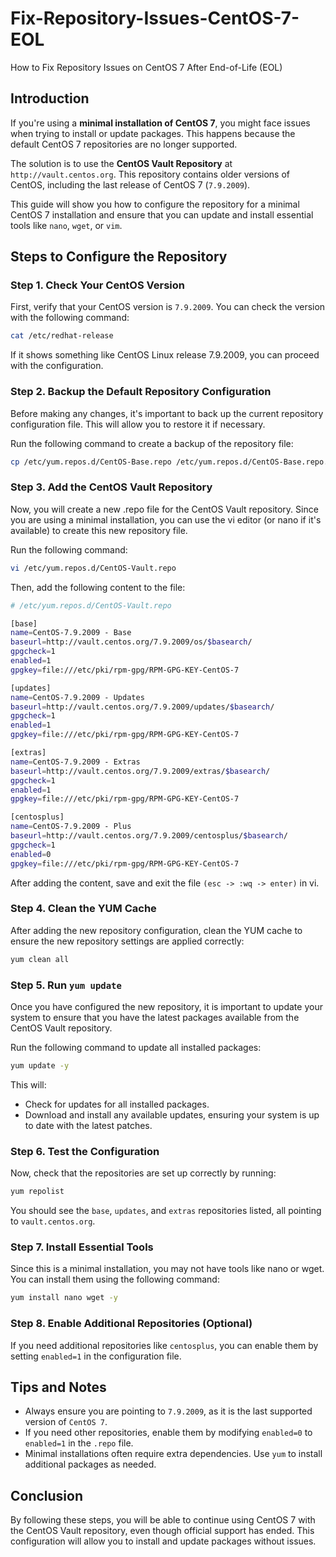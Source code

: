 # Fix-Repository-Issues-CentOS-7-EOL

How to Fix Repository Issues on CentOS 7 After End-of-Life (EOL)

## Introduction

If you're using a **minimal installation of CentOS 7**, you might face issues when trying to install or update packages. This happens because the default CentOS 7 repositories are no longer supported.

The solution is to use the **CentOS Vault Repository** at `http://vault.centos.org`. This repository contains older versions of CentOS, including the last release of CentOS 7 (`7.9.2009`).

This guide will show you how to configure the repository for a minimal CentOS 7 installation and ensure that you can update and install essential tools like `nano`, `wget`, or `vim`.

## Steps to Configure the Repository

### Step 1. Check Your CentOS Version

First, verify that your CentOS version is `7.9.2009`. You can check the version with the following command:

```bash
cat /etc/redhat-release
```

If it shows something like CentOS Linux release 7.9.2009, you can proceed with the configuration.

### Step 2. Backup the Default Repository Configuration

Before making any changes, it's important to back up the current repository configuration file. This will allow you to restore it if necessary.

Run the following command to create a backup of the repository file:

```bash
cp /etc/yum.repos.d/CentOS-Base.repo /etc/yum.repos.d/CentOS-Base.repo.backup
```

### Step 3. Add the CentOS Vault Repository

Now, you will create a new .repo file for the CentOS Vault repository. Since you are using a minimal installation, you can use the vi editor (or nano if it's available) to create this new repository file.

Run the following command:

```bash
vi /etc/yum.repos.d/CentOS-Vault.repo
```

Then, add the following content to the file:

```bash
# /etc/yum.repos.d/CentOS-Vault.repo

[base]
name=CentOS-7.9.2009 - Base
baseurl=http://vault.centos.org/7.9.2009/os/$basearch/
gpgcheck=1
enabled=1
gpgkey=file:///etc/pki/rpm-gpg/RPM-GPG-KEY-CentOS-7

[updates]
name=CentOS-7.9.2009 - Updates
baseurl=http://vault.centos.org/7.9.2009/updates/$basearch/
gpgcheck=1
enabled=1
gpgkey=file:///etc/pki/rpm-gpg/RPM-GPG-KEY-CentOS-7

[extras]
name=CentOS-7.9.2009 - Extras
baseurl=http://vault.centos.org/7.9.2009/extras/$basearch/
gpgcheck=1
enabled=1
gpgkey=file:///etc/pki/rpm-gpg/RPM-GPG-KEY-CentOS-7

[centosplus]
name=CentOS-7.9.2009 - Plus
baseurl=http://vault.centos.org/7.9.2009/centosplus/$basearch/
gpgcheck=1
enabled=0
gpgkey=file:///etc/pki/rpm-gpg/RPM-GPG-KEY-CentOS-7
```

After adding the content, save and exit the file `(esc -> :wq -> enter)` in vi.

### Step 4. Clean the YUM Cache

After adding the new repository configuration, clean the YUM cache to ensure the new repository settings are applied correctly:

```bash
yum clean all
```

### Step 5. Run `yum update`

Once you have configured the new repository, it is important to update your system to ensure that you have the latest packages available from the CentOS Vault repository.

Run the following command to update all installed packages:

```bash
yum update -y
```

This will:

- Check for updates for all installed packages.
- Download and install any available updates, ensuring your system is up to date with the latest patches.

### Step 6. Test the Configuration

Now, check that the repositories are set up correctly by running:

```bash
yum repolist
```

You should see the `base`, `updates`, and `extras` repositories listed, all pointing to `vault.centos.org`.

### Step 7. Install Essential Tools

Since this is a minimal installation, you may not have tools like nano or wget. You can install them using the following command:

```bash
yum install nano wget -y
```

### Step 8. Enable Additional Repositories (Optional)

If you need additional repositories like `centosplus`, you can enable them by setting `enabled=1` in the configuration file.

## Tips and Notes

- Always ensure you are pointing to `7.9.2009`, as it is the last supported version of `CentOS 7`.
- If you need other repositories, enable them by modifying `enabled=0` to `enabled=1` in the `.repo` file.
- Minimal installations often require extra dependencies. Use `yum` to install additional packages as needed.

## Conclusion

By following these steps, you will be able to continue using CentOS 7 with the CentOS Vault repository, even though official support has ended. This configuration will allow you to install and update packages without issues.
